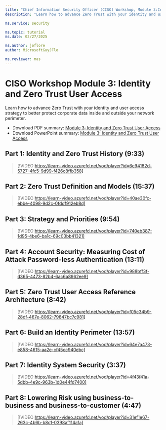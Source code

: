 ```yaml
---
title: "Chief Information Security Officer (CISO) Workshop, Module 3:Identity, and Access Management"
description: "Learn how to advance Zero Trust with your identity and user access strategy to better protect corporate data inside and outside your network perimeter."

ms.service: security

ms.topic: tutorial
ms.date: 02/27/2025

ms.author: joflore
author: MicrosoftGuyJFlo

ms.reviewer: mas
---
```

# CISO Workshop Module 3: Identity and Zero Trust User Access

Learn how to advance Zero Trust with your identity and user access strategy to better protect corporate data inside and outside your network perimeter.

- Download PDF summary: [Module 3: Identity and Zero Trust User Access](https://download.microsoft.com/download/e/0/3/e037fdcb-67f8-43f7-b137-36ffed7e317c/ciso-workshop-3-identity-and-zero-trust-user-access.pdf)
- Download PowerPoint summary: [Module 3: Identity and Zero Trust User Access](https://download.microsoft.com/download/e/0/3/e037fdcb-67f8-43f7-b137-36ffed7e317c/ciso-workshop-3-identity-and-zero-trust-user-access.pptx)

## Part 1: Identity and Zero Trust History (9:33)

> [!VIDEO https://learn-video.azurefd.net/vod/player?id=6e94182d-5727-4fc5-9d99-f426c8ffb358]

## Part 2: Zero Trust Definition and Models (15:37)

> [!VIDEO https://learn-video.azurefd.net/vod/player?id=40ae30fc-ebbe-4098-9d2c-0fddf912eb8d]

## Part 3: Strategy and Priorities (9:54)

> [!VIDEO https://learn-video.azurefd.net/vod/player?id=740eb387-1d95-4be6-ba1c-69c03bb41321]

## Part 4: Account Security: Measuring Cost of Attack Password-less Authentication (13:11)

> [!VIDEO https://learn-video.azurefd.net/vod/player?id=988bff3f-d365-4473-82b4-6ac6a8962ee9]

##  Part 5: Zero Trust User Access Reference Architecture (8:42)

> [!VIDEO https://learn-video.azurefd.net/vod/player?id=f05c34b9-28df-467e-8062-79847bc7c981]

##  Part 6: Build an Identity Perimeter (13:57)

> [!VIDEO https://learn-video.azurefd.net/vod/player?id=64e7a473-e858-4615-aa2e-cf45cc940ebc]

## Part 7: Identity System Security (3:37)

> [!VIDEO https://learn-video.azurefd.net/vod/player?id=4f43f41a-5dbb-4e9c-963b-1d0e44fd7400]

##  Part 8: Lowering Risk using business-to-business and business-to-customer (4:47)

> [!VIDEO https://learn-video.azurefd.net/vod/player?id=31ef1e67-263c-4b6b-b8c1-0398af114a1a]
